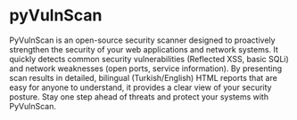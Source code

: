 # pyVulnScan
PyVulnScan is an open-source security scanner designed to proactively strengthen the security of your web applications and network systems. It quickly detects common security vulnerabilities (Reflected XSS, basic SQLi) and network weaknesses (open ports, service information). By presenting scan results in detailed, bilingual (Turkish/English) HTML reports that are easy for anyone to understand, it provides a clear view of your security posture. Stay one step ahead of threats and protect your systems with PyVulnScan.
